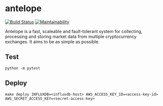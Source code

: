 # antelope

[![Build Status](https://travis-ci.org/exeum/antelope.svg?branch=master)](https://travis-ci.org/exeum/antelope) [![Maintainability](https://api.codeclimate.com/v1/badges/8318af4aa11126b65f50/maintainability)](https://codeclimate.com/github/exeum/antelope/maintainability)

Antelope is a fast, scaleable and fault-tolerant system for collecting, processing and storing market data from multiple cryptocurrency exchanges. It aims to be as simple as possible.

## Test

```
python -m pytest
```

## Deploy

```
make deploy INFLUXDB=<influxdb-host> AWS_ACCESS_KEY_ID=<access-key-id> AWS_SECRET_ACCESS_KEY=<secret-access-key>
```
